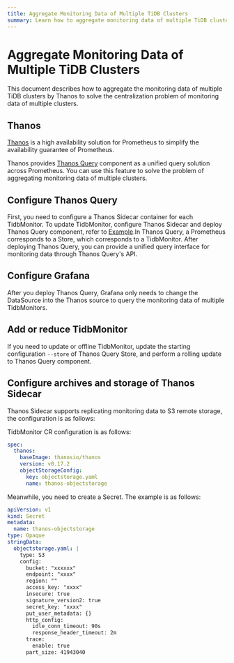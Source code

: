 ```yaml
---
title: Aggregate Monitoring Data of Multiple TiDB Clusters
summary: Learn how to aggregate monitoring data of multiple TiDB clusters by Thanos query.
---
```


# Aggregate Monitoring Data of Multiple TiDB Clusters

This document describes how to aggregate the monitoring data of multiple TiDB clusters by Thanos to solve the centralization problem of monitoring data of multiple clusters.

## Thanos

[Thanos](https://thanos.io/design.md/) is a high availability solution for Prometheus to simplify the availability guarantee of Prometheus.

Thanos provides [Thanos Query](https://thanos.io/components/query.md/) component as a unified query solution across Prometheus. You can use this feature to solve the problem of aggregating monitoring data of multiple clusters.

## Configure Thanos Query

First, you need to configure a Thanos Sidecar container for each TidbMonitor. To update TidbMonitor, configure Thanos Sidecar and deploy Thanos Query component, refer to [Example](https://github.com/pingcap/tidb-operator/tree/master/examples/monitor-with-thanos/README.md).In Thanos Query, a Prometheus corresponds to a Store, which corresponds to a TidbMonitor. After deploying Thanos Query, you can provide a unified query interface for monitoring data through Thanos Query's API.

## Configure Grafana

After you deploy Thanos Query, Grafana only needs to change the DataSource into the Thanos source to query the monitoring data of multiple TidbMonitors.

## Add or reduce TidbMonitor

If you need to update or offline TidbMonitor, update the starting configuration `--store` of Thanos Query Store, and perform a rolling update to Thanos Query component.

## Configure archives and storage of Thanos Sidecar

Thanos Sidecar supports replicating monitoring data to S3 remote storage, the configuration is as follows:

TidbMonitor CR configuration is as follows:

```yaml
spec:
  thanos:
    baseImage: thanosio/thanos
    version: v0.17.2
    objectStorageConfig:
      key: objectstorage.yaml
      name: thanos-objectstorage
```

Meanwhile, you need to create a Secret. The example is as follows:

```yaml
apiVersion: v1
kind: Secret
metadata:
  name: thanos-objectstorage
type: Opaque
stringData:
  objectstorage.yaml: |
    type: S3
    config:
      bucket: "xxxxxx"
      endpoint: "xxxx"
      region: ""
      access_key: "xxxx"
      insecure: true
      signature_version2: true
      secret_key: "xxxx"
      put_user_metadata: {}
      http_config:
        idle_conn_timeout: 90s
        response_header_timeout: 2m
      trace:
        enable: true
      part_size: 41943040
```
